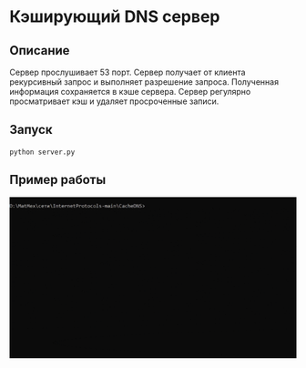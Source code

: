# Кэширующий DNS сервер

## Описание
Сервер прослушивает 53 порт. Сервер получает от клиента рекурсивный запрос и выполняет разрешение запроса. Полученная информация сохраняется в кэше сервера. Сервер регулярно просматривает  кэш и удаляет просроченные записи.

## Запуск
```commandline
python server.py 
```

## Пример работы
![Demo](dnsDemo.gif)